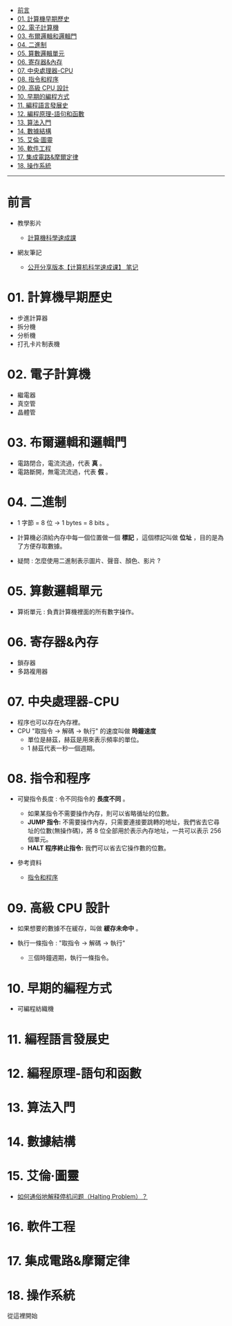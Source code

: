 * [前言](#前言)
* [01. 計算機早期歷史](#01計算機早期歷史)
* [02. 電子計算機](#02電子計算機)
* [03. 布爾邏輯和邏輯門](#03布爾邏輯和邏輯門)
* [04. 二進制](#04二進制)
* [05. 算數邏輯單元](#05算數邏輯單元)
* [06. 寄存器&內存](#06寄存器內存)
* [07. 中央處理器-CPU](#07中央處理器cpu)
* [08. 指令和程序](#08指令和程序)
* [09. 高級 CPU 設計](#09高級CPU設計)
* [10. 早期的編程方式](#10早期的編程方式)
* [11. 編程語言發展史](#11編程語言發展史)
* [12. 編程原理-語句和函數](#12編程原理語句和函數)
* [13. 算法入門](#13算法入門)
* [14. 數據結構](#14數據結構)
* [15. 艾倫·圖靈](#15艾倫·圖靈)
* [16. 軟件工程](#16軟件工程)
* [17. 集成電路&摩爾定律](#17集成電路摩爾定律)
* [18. 操作系統](#18操作系統)

--- 

# 前言

- 教學影片
  - [計算機科學速成課](https://www.youtube.com/playlist?list=PLdYq_l3Bzf1elCyzIfx2JgHfSMTsWbnfg "計算機科學速成課")

- 網友筆記
  - [公开分享版本【计算机科学速成课】 笔记](https://shimo.im/docs/PJAUY30F1uYksv0h/read "公开分享版本【计算机科学速成课】 笔记")

# 01.&nbsp;計算機早期歷史

- 步進計算器
- 拆分機
- 分析機
- 打孔卡片制表機

# 02.&nbsp;電子計算機

- 繼電器
- 真空管
- 晶體管

# 03.&nbsp;布爾邏輯和邏輯門

- 電路閉合，電流流過，代表 **真** 。
- 電路斷開，無電流流過，代表 **假** 。

# 04.&nbsp;二進制

- 1 字節 = 8 位 $\to$ 1 bytes = 8 bits 。

- 計算機必須給內存中每一個位置做一個 **標記** ，這個標記叫做 **位址** ，目的是為了方便存取數據。

- 疑問 : 怎麼使用二進制表示圖片、聲音、顏色、影片 ?

# 05.&nbsp;算數邏輯單元

- 算術單元 : 負責計算機裡面的所有數字操作。

# 06.&nbsp;寄存器&內存

- 鎖存器
- 多路複用器

# 07.&nbsp;中央處理器-CPU

- 程序也可以存在內存裡。
- CPU "取指令 -> 解碼 -> 執行" 的速度叫做 **時鐘速度**
  - 單位是赫茲，赫茲是用來表示頻率的單位。
  - 1 赫茲代表一秒一個週期。

# 08.&nbsp;指令和程序

- 可變指令長度 : 令不同指令的 **長度不同** 。
	- 如果某指令不需要操作內存，則可以省略循址的位數。
	- **JUMP 指令:** 不需要操作內存，只需要連接要跳轉的地址，我們省去它尋址的位數(無操作碼)，將 8 位全部用於表示內存地址，一共可以表示 256 個單元。
	- **HALT 程序終止指令:** 我們可以省去它操作數的位數。

- 參考資料
  - [指令和程序](https://blog.csdn.net/HePingxxb/article/details/124579139 "指令和程序")

# 09.&nbsp;高級&nbsp;CPU&nbsp;設計

- 如果想要的數據不在緩存，叫做 **緩存未命中** 。

- 執行一條指令 : "取指令 -> 解碼 -> 執行"
  - 三個時鐘週期，執行一條指令。

# 10.&nbsp;早期的編程方式

- 可編程紡織機 

# 11.&nbsp;編程語言發展史

# 12.&nbsp;編程原理-語句和函數

# 13.&nbsp;算法入門

# 14.&nbsp;數據結構

# 15.&nbsp;艾倫·圖靈

- [如何通俗地解释停机问题（Halting Problem）？](https://www.zhihu.com/question/20081359/answer/2984159043?utm_id=0 "如何通俗地解释停机问题（Halting Problem）？")

# 16.&nbsp;軟件工程

# 17.&nbsp;集成電路&摩爾定律

# 18. 操作系統
從這裡開始